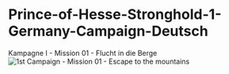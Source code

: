 # Prince-of-Hesse-Stronghold-1-Germany-Campaign-Deutsch

Kampagne I - Mission 01 - Flucht in die Berge
![1st Campaign - Mission 01 - Escape to the mountains](https://github.com/cseilerde/Prince-of-Hesse-Stronghold-1-Germany-Campaign-Deutsch/assets/152847215/8a08588f-7e2b-4b14-8d0c-c93fe2af6837)
